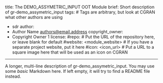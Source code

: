 title: The DEMO_ASSYMETRIC_INPUT OOT Module
brief: Short description of gr-demo_assymetric_input
tags: # Tags are arbitrary, but look at CGRAN what other authors are using
  - sdr
author:
  - Author Name <authors@email.address>
copyright_owner:
  - Copyright Owner 1
license:
#repo: # Put the URL of the repository here, or leave blank for default
#website: <module_website> # If you have a separate project website, put it here
#icon: <icon_url> # Put a URL to a square image here that will be used as an icon on CGRAN
---
A longer, multi-line description of gr-demo_assymetric_input.
You may use some *basic* Markdown here.
If left empty, it will try to find a README file instead.
